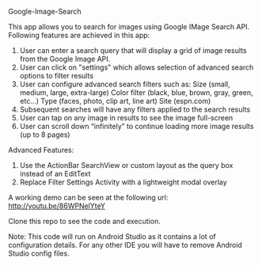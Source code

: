Google-Image-Search

This app allows you to search for images using Google IMage Search API. Following features are achieved in this app:
1. User can enter a search query that will display a grid of image results from the Google Image API.
2. User can click on "settings" which allows selection of advanced search options to filter results
3. User can configure advanced search filters such as:
    Size (small, medium, large, extra-large)
    Color filter (black, blue, brown, gray, green, etc...)
    Type (faces, photo, clip art, line art)
    Site (espn.com)
4. Subsequent searches will have any filters applied to the search results
5. User can tap on any image in results to see the image full-screen
6. User can scroll down “infinitely” to continue loading more image results (up to 8 pages)

Advanced Features:
1.  Use the ActionBar SearchView or custom layout as the query box instead of an EditText
2.  Replace Filter Settings Activity with a lightweight modal overlay

A working demo can be seen at the following url:
http://youtu.be/86WPNelYteY

Clone this repo to see the code and execution.

Note: This code will run on Android Studio as it contains a lot of configuration details. For any other IDE you will have to remove Android Studio config files.
